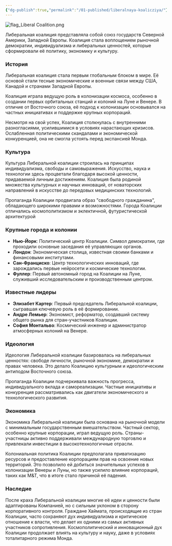 ```yaml
---
{"dg-publish":true,"permalink":"/01-published/liberalnaya-koalicziya/"}
---
```


![flag_Liberal Coalition.png](/img/user/07.%20files/flag_Liberal%20Coalition.png)

Либеральная коалиция представляла собой союз государств Северной Америки, Западной Европы. Коалиция стала воплощением рыночной демократии, индивидуализма и либеральных ценностей, которые сформировали её политику, экономику и культуру.

### История

Либеральная коалиция стала первым глобальным блоком в мире. Её основой стали тесные экономические и военные связи между США, Канадой и странами Западной Европы. 

Коалиция играла ведущую роль в колонизации космоса, особенно в создании первых орбитальных станций и колоний на Луне и Венере. В отличие от Восточного союза, её подход к колонизации основывался на частных инициативах и поддержке крупных корпораций.

Несмотря на свой успех, Коалиция столкнулась с внутренними разногласиями, усилившимися в условиях нарастающих кризисов. Ослабленная политическими скандалами и экономической конкуренцией, она не смогла устоять перед экспансией Монда.

### Культура

Культура Либеральной коалиции строилась на принципах индивидуализма, свободы и самовыражения. Искусство, наука и технологии здесь процветали благодаря высокой ценности, придаваемой личным достижениям. Коалиция была родиной множества культурных и научных инноваций, от новаторских направлений в искусстве до передовых медицинских технологий.

Пропаганда Коалиции продвигала образ "свободного гражданина", обладающего широкими правами и возможностями. Города Коалиции отличались космополитизмом и эклектичной, футуристической архитектурой

### Крупные города и колонии

- **Нью-Йорк**: Политический центр Коалиции. Символ демократии, где проходили основные заседания её управляющих органов.
- **Лондон**: Экономическая столица, известная своими банками и финансовыми институтами.
- **Сан-Франциско**: Центр технологических инноваций, где зарождались первые нейросети и космические технологии.
- **Фуллер**: Первый автономный город на Коалиции на Луне, служивший исследовательским и производственным центром.

### Известные лидеры

- **Элизабет Картер**: Первый председатель Либеральной коалиции, сыгравшая ключевую роль в её формировании.
- **Андре Лемьер**: Экономист, реформатор, создавший систему общего рынка для стран-участников Коалиции.
- **София Монтальво**: Космический инженер и администратор атмосферных колоний на Венере.

### Идеология

Идеология Либеральной коалиции базировалась на либеральных ценностях: свободе личности, рыночной экономике, демократии и правах человека. Это делало Коалицию культурным и идеологическим антиподом Восточного союза.

Пропаганда Коалиции подчеркивала важность прогресса, индивидуального вклада и самореализации. Частные инициативы и конкуренция рассматривались как двигатели экономического и технологического развития.

### Экономика

Экономика Либеральной коалиции была основана на рыночной модели с минимальным государственным вмешательством. Частный сектор, особенно крупные корпорации, играл ведущую роль. Страны-участницы активно поддерживали международную торговлю и привлекали инвестиции в высокотехнологичные отрасли.

Колониальная политика Коалиции предполагала приватизацию ресурсов и предоставление корпорациям прав на освоение новых территорий. Это позволило ей добиться значительных успехов в колонизации Венеры и Луны, но также усилило влияние корпораций, таких как M&T, что в итоге стало причиной её падения.

### Наследие

После краха Либеральной коалиции многие её идеи и ценности были адаптированы Компанией, но с сильным уклоном в сторону корпоративного контроля. Граждане Хаймата, происходящие из стран Коалиции, часто сохраняют дух индивидуализма и критическое отношение к власти, что делает их одними из самых активных участников сопротивления. Космополитический и инновационный дух Коалиции продолжает влиять на культуру и науку, даже в условиях тоталитарного режима Монда.